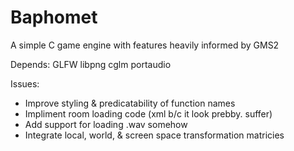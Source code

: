 # Baphomet
A simple C game engine with features heavily informed by GMS2

Depends:
GLFW
libpng
cglm
portaudio

Issues:
* Improve styling & predicatability of function names 
* Impliment room loading code (xml b/c it look prebby. suffer)
* Add support for loading .wav somehow
* Integrate local, world, & screen space transformation matricies
